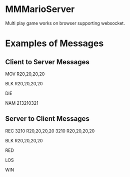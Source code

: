 MMMarioServer
===================

Multi play game works on browser supporting websocket.

Examples of Messages
===

Client to Server Messages
---

MOV R20,20,20,20

BLK R20,20,20,20

DIE

NAM 213210321

Server to Client Messages
---

REC 3210 R20,20,20,20 3210 R20,20,20,20

BLK R20,20,20,20

RED

LOS

WIN